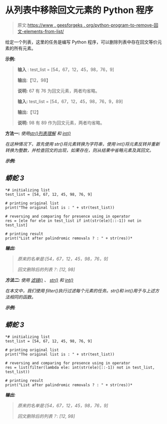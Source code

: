 # 从列表中移除回文元素的 Python 程序

> 原文:[https://www . geesforgeks . org/python-program-to-remove-回文-elements-from-list/](https://www.geeksforgeeks.org/python-program-to-remove-palindromic-elements-from-a-list/)

给定一个列表，这里的任务是编写 Python 程序，可以删除列表中存在回文等价元素的所有元素。

**示例:**

> **输入** : test_list = [54，67，12，45，98，76，9]
> 
> **输出**:【12，98】
> 
> **说明:** 67 有 76 为回文元素，两者均省略。
> 
> **输入:** test_list = [54，67，12，45，98，76，9，89]
> 
> **输出:**【12】
> 
> **说明:** 98 有 89 作为回文元素，两者均省略。

**方法一:** *使用*[*str()*](https://www.geeksforgeeks.org/python-str-function/)*[*列表理解*](https://www.geeksforgeeks.org/python-list-comprehension-and-slicing/) *和* [*int()*](https://www.geeksforgeeks.org/python-int-function/)*

*在这种情况下，首先使用 str()将元素转换为字符串，使用 int()将元素反转并重新转换为整数，并检查回文的出现，如果存在，则从结果中省略元素及其回文。*

***示例:***

## *蟒蛇 3*

```
*# initializing list
test_list = [54, 67, 12, 45, 98, 76, 9]

# printing original list
print("The original list is : " + str(test_list))

# reversing and comparing for presence using in operator
res = [ele for ele in test_list if int(str(ele)[::-1]) not in test_list]

# printing result
print("List after palindromic removals ? : " + str(res))*
```

***输出:***

> *原来的名单是:[54，67，12，45，98，76，9]*
> 
> *回文删除后的列表？: [12, 98]*

***方法二:** *使用* [*滤镜()*](https://www.geeksforgeeks.org/filter-in-python/) *、* [*str()*](https://www.geeksforgeeks.org/python-str-function/) 和 [*int()*](https://www.geeksforgeeks.org/python-int-function/)*

*在本文中，我们使用 filter()执行过滤每个元素的任务。str()和 int()用于与上述方法相同的函数。*

***示例:***

## *蟒蛇 3*

```
*# initializing list
test_list = [54, 67, 12, 45, 98, 76, 9]

# printing original list
print("The original list is : " + str(test_list))

# reversing and comparing for presence using in operator
res = list(filter(lambda ele: int(str(ele)[::-1]) not in test_list, test_list))

# printing result
print("List after palindromic removals ? : " + str(res))*
```

***输出:***

> *原来的名单是:[54，67，12，45，98，76，9]*
> 
> *回文删除后的列表？: [12, 98]*